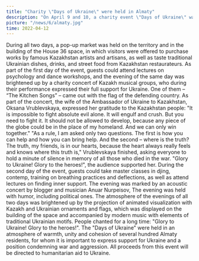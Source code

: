 ```yaml
---
title: "Charity \"Days of Ukraine\" were held in Almaty"
description: "On April 9 and 10, a charity event \"Days of Ukraine\" was held in Almaty, organized in support of the Ukrainian people during the war"
picture: "/news/6/almaty.jpg"
time: 2022-04-12
---
```


<NewsHeader :frontmatter="frontmatter"/>

During all two days, a pop-up market was held on the territory and in the building of the House 36 space, in which visitors were offered to purchase works by famous Kazakhstan artists and artisans, as well as taste traditional Ukrainian dishes, drinks, and street food from Kazakhstan restaurateurs.
As part of the first day of the event, guests could attend lectures on psychology and dance workshops, and the evening of the same day was brightened up by a charity concert of Kazakh musical groups, who during their performance expressed their full support for Ukraine. One of them – “The Kitchen Songs” – came out with the flag of the defending country. 
As part of the concert, the wife of the Ambassador of Ukraine to Kazakhstan, Oksana Vrublevskaya, expressed her gratitude to the Kazakhstan people: "It is impossible to fight absolute evil alone. It will engulf and crush. But you need to fight it. It should not be allowed to develop, because any piece of the globe could be in the place of my homeland. And we can only win together." "As a rule, I am asked only two questions. The first is how you can help and how you can bring help. And the second – where is the truth? The truth, my friends, is in our hearts, because the heart always really feels and knows where this truth is," Vrublevskaya finished, asking everyone to hold a minute of silence in memory of all those who died in the war. "Glory to Ukraine! Glory to the heroes!", the audience supported her.
During the second day of the event, guests could take master classes in djing, contemp, training on breathing practices and deflections, as well as attend lectures on finding inner support. The evening was marked by an acoustic concert by blogger and musician Anuar Nurpeisov, The evening was held with humor, including political ones.
The atmosphere of the evenings of all two days was brightened up by the projection of animated visualization with Kazakh and Ukrainian ornaments and flags, which was displayed on the building of the space and accompanied by modern music with elements of traditional Ukrainian motifs. People chanted for a long time: "Glory to Ukraine! Glory to the heroes!".
 The "Days of Ukraine" were held in an atmosphere of warmth, unity and cohesion of several hundred Almaty residents, for whom it is important to express support for Ukraine and a position condemning war and aggression.
All proceeds from this event will be directed to humanitarian aid to Ukraine.